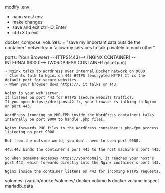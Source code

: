 modify .env:
- nano srcs/.env
- make changes
- save and exit ctrl+O, Enter
- ctrl+X to exit

docker_compose:
	volumes: = "save my important data outside the container"
	networks: = "allow my services to talk privately to each other"

ports:
	(Your Browser) --HTTPS(443)--> [NGINX CONTAINER] --INTERNAL(9000)--> [WORDPRESS CONTAINER (php-fpm)]

	- Nginx talks to WordPress over internal Docker network on 9000.
	- Clients talk to Nginx on 443 HTTPS (encrypted HTTP) It is the default port for secure websites.
	- When your browser does https://, it talks on 443.

	Nginx is your web server.
	It listens on port 443 for HTTPS (secure website traffic).
	If you open https://dreijans.42.fr, your browser is talking to Nginx on port 443.

	WordPress (running on PHP-FPM inside the WordPress container) talks internally on port 9000 to handle .php files.

	Nginx forwards PHP files to the WordPress container's php-fpm process listening on port 9000.

	But from the outside world, you don't need to open port 9000.

	443:443 binds the container's port 443 to the host machine's port 443.

	So when someone accesses https://yourdomain, it reaches your host's port 443, which forwards directly into the Nginx container's port 443.

	Nginx inside the container listens on 443 for incoming HTTPS requests.

volumes:
	/var/lib/docker/volumes/
	docker volume ls
	docker volume inspect mariadb_data
